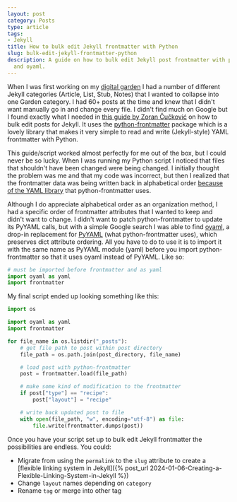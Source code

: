 ```yaml
---
layout: post
category: Posts
type: article
tags:
- Jekyll
title: How to bulk edit Jekyll frontmatter with Python
slug: bulk-edit-jekyll-frontmatter-python
description: A guide on how to bulk edit Jekyll post frontmatter with python-frontmatter
  and oyaml.
---
```


When I was first working on my [digital garden](/posts) I had a number of different Jekyll categories (Article, List, Stub, Notes) that I wanted to collapse into one Garden category. I had 60+ posts at the time and knew that I didn't want manually go in and change every file. I didn't find much on Google but I found exactly what I needed in [this guide by Zoran Čučković](https://landscapearchaeology.org/2019/frontmatter/) on how to bulk edit posts for Jekyll. It uses the [python-frontmatter](https://github.com/eyeseast/python-frontmatter) package which is a lovely library that makes it very simple to read and write (Jekyll-style) YAML frontmatter with Python.

This guide/script worked almost perfectly for me out of the box, but I could never be so lucky. When I was running my Python script I  noticed that files that shouldn't have been changed were being changed. I initially thought the problem was me and that my code was incorrect, but then I realized that the frontmatter data was being written back in alphabetical order [because of the YAML library](https://stackoverflow.com/questions/16782112/can-pyyaml-dump-dict-items-in-non-alphabetical-order) that python-frontmatter uses. 

Although I do appreciate alphabetical order as an organization method, I had a specific order of frontmatter attributes that I wanted to keep and didn't want to change. I didn't want to patch python-frontmatter to update its PyYAML calls, but with a simple Google search I was able to find [oyaml](https://github.com/wimglenn/oyaml/), a drop-in replacement for [PyYAML](https://github.com/yaml/pyyaml) (what python-frontmatter uses), which preserves dict attribute ordering. All you have to do to use it is to import it with the same name as PyYAML module (yaml) before you import python-frontmatter so that it uses oyaml instead of PyYAML. Like so:

```python
# must be imported before frontmatter and as yaml
import oyaml as yaml 
import frontmatter
```

My final script ended up looking something like this:
```python
import os

import oyaml as yaml 
import frontmatter

for file_name in os.listdir("_posts"):
    # get file path to post within post directory
    file_path = os.path.join(post_directory, file_name)

    # load post with python-frontmatter
    post = frontmatter.load(file_path)

    # make some kind of modification to the frontmatter
    if post["type"] == "recipe":
        post["layout"] = "recipe"

    # write back updated post to file
    with open(file_path, "w", encoding="utf-8") as file:
        file.write(frontmatter.dumps(post))
```

Once you have your script set up to bulk edit Jekyll frontmatter the possibilities are endless. You could:
* Migrate from using the `permalink` to the `slug` attribute to create a [flexible linking system in Jekyll]({% post_url 2024-01-06-Creating-a-Flexible-Linking-System-in-Jekyll %})
* Change `layout` names depending on `category`
* Rename `tag` or merge into other tag
